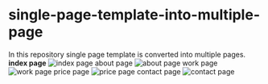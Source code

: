 # single-page-template-into-multiple-page
In this repository single page template is converted into multiple pages.
**index page**
![index page](https://user-images.githubusercontent.com/92078186/152928386-46037b02-d231-4b33-9c83-bd7688445908.png)
about page
![about page](https://user-images.githubusercontent.com/92078186/152928827-bca0780b-ff9f-4cb7-af5e-4c5e4c4eee8e.png)
work page
![work page](https://user-images.githubusercontent.com/92078186/152928922-ee6ffb4d-0a35-4b4b-9095-279bbba2d2a5.png)
price page
![price page](https://user-images.githubusercontent.com/92078186/152928942-5b6b26df-7dfd-480f-8a6c-75a3f475db68.png)
contact page
![contact page](https://user-images.githubusercontent.com/92078186/152928981-c3d0ba4f-4415-403f-b6cc-2f0d32231a17.png)
